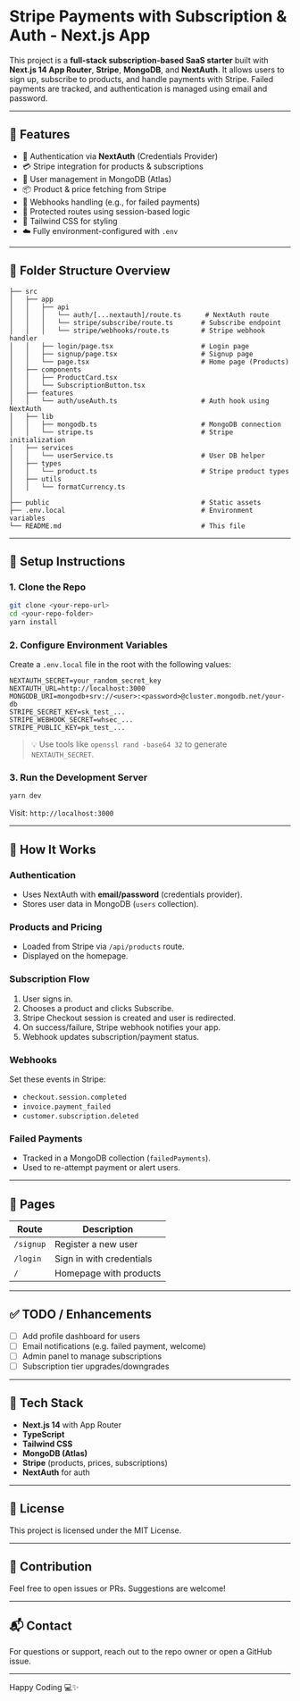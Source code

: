 # Stripe Payments with Subscription & Auth - Next.js App

This project is a **full-stack subscription-based SaaS starter** built with **Next.js 14 App Router**, **Stripe**, **MongoDB**, and **NextAuth**. It allows users to sign up, subscribe to products, and handle payments with Stripe. Failed payments are tracked, and authentication is managed using email and password.

---

## 🚀 Features

- 🔐 Authentication via **NextAuth** (Credentials Provider)
- 💳 Stripe integration for products & subscriptions
- 👥 User management in MongoDB (Atlas)
- 📦 Product & price fetching from Stripe
- 📃 Webhooks handling (e.g., for failed payments)
- 📄 Protected routes using session-based logic
- 🎨 Tailwind CSS for styling
- ☁️ Fully environment-configured with `.env`

---

## 🧾 Folder Structure Overview

```
├── src
│   ├── app
│   │   ├── api
│   │   │   └── auth/[...nextauth]/route.ts      # NextAuth route
│   │   │   └── stripe/subscribe/route.ts       # Subscribe endpoint
│   │   │   └── stripe/webhooks/route.ts        # Stripe webhook handler
│   │   ├── login/page.tsx                      # Login page
│   │   ├── signup/page.tsx                     # Signup page
│   │   └── page.tsx                            # Home page (Products)
│   ├── components
│   │   ├── ProductCard.tsx
│   │   └── SubscriptionButton.tsx
│   ├── features
│   │   └── auth/useAuth.ts                     # Auth hook using NextAuth
│   ├── lib
│   │   ├── mongodb.ts                          # MongoDB connection
│   │   └── stripe.ts                           # Stripe initialization
│   ├── services
│   │   └── userService.ts                      # User DB helper
│   ├── types
│   │   └── product.ts                          # Stripe product types
│   ├── utils
│   │   └── formatCurrency.ts
│
├── public                                      # Static assets
├── .env.local                                  # Environment variables
└── README.md                                   # This file
```

---

## 🔧 Setup Instructions

### 1. Clone the Repo

```bash
git clone <your-repo-url>
cd <your-repo-folder>
yarn install
```

### 2. Configure Environment Variables

Create a `.env.local` file in the root with the following values:

```env
NEXTAUTH_SECRET=your_random_secret_key
NEXTAUTH_URL=http://localhost:3000
MONGODB_URI=mongodb+srv://<user>:<password>@cluster.mongodb.net/your-db
STRIPE_SECRET_KEY=sk_test_...
STRIPE_WEBHOOK_SECRET=whsec_...
STRIPE_PUBLIC_KEY=pk_test_...
```

> 💡 Use tools like `openssl rand -base64 32` to generate `NEXTAUTH_SECRET`.

### 3. Run the Development Server

```bash
yarn dev
```

Visit: `http://localhost:3000`

---

## 🧪 How It Works

### Authentication

- Uses NextAuth with **email/password** (credentials provider).
- Stores user data in MongoDB (`users` collection).

### Products and Pricing

- Loaded from Stripe via `/api/products` route.
- Displayed on the homepage.

### Subscription Flow

1. User signs in.
2. Chooses a product and clicks Subscribe.
3. Stripe Checkout session is created and user is redirected.
4. On success/failure, Stripe webhook notifies your app.
5. Webhook updates subscription/payment status.

### Webhooks

Set these events in Stripe:

- `checkout.session.completed`
- `invoice.payment_failed`
- `customer.subscription.deleted`

### Failed Payments

- Tracked in a MongoDB collection (`failedPayments`).
- Used to re-attempt payment or alert users.

---

## 🔐 Pages

| Route     | Description              |
| --------- | ------------------------ |
| `/signup` | Register a new user      |
| `/login`  | Sign in with credentials |
| `/`       | Homepage with products   |

---

## ✅ TODO / Enhancements

- [ ] Add profile dashboard for users
- [ ] Email notifications (e.g. failed payment, welcome)
- [ ] Admin panel to manage subscriptions
- [ ] Subscription tier upgrades/downgrades

---

## 🧠 Tech Stack

- **Next.js 14** with App Router
- **TypeScript**
- **Tailwind CSS**
- **MongoDB (Atlas)**
- **Stripe** (products, prices, subscriptions)
- **NextAuth** for auth

---

## 📝 License

This project is licensed under the MIT License.

---

## 🤝 Contribution

Feel free to open issues or PRs. Suggestions are welcome!

---

## 📬 Contact

For questions or support, reach out to the repo owner or open a GitHub issue.

---

Happy Coding 💻✨
